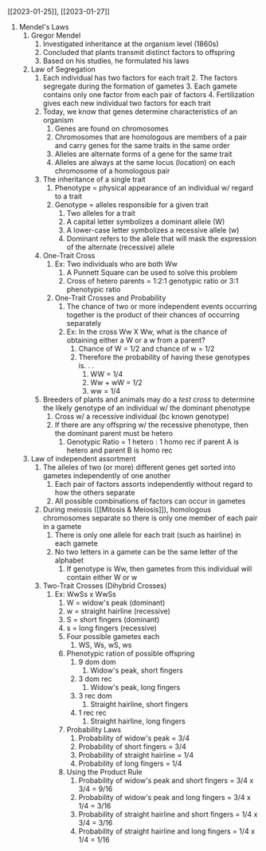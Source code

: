 [[2023-01-25]], [[2023-01-27]]

1. Mendel's Laws
	1. Gregor Mendel
		1. Investigated inheritance at the organism level (1860s)
		2. Concluded that plants transmit distinct factors to offspring
		3. Based on his studies,  he formulated his laws
	2. Law of Segregation
		1. Each individual has two factors for each trait
			2. The factors segregate during the formation of gametes
			3. Each gamete contains only one factor from each pair of factors
			4. Fertilization gives each new individual two factors for each trait
		2. Today, we know that genes determine characteristics of an organism
			1. Genes are found on chromosomes
			2. Chromosomes that are homologous are members of a pair and carry genes for the same traits in the same order
			3. Alleles are alternate forms of a gene for the same trait
			4. Alleles are always at the same locus (location) on each chromosome of a homologous pair 
		3. The inheritance of a single trait
			1. Phenotype = physical appearance of an individual w/ regard to a trait
			2. Genotype = alleles responsible for a given trait
				1. Two alleles for a trait
				2. A capital letter symbolizes a dominant allele (W)
				3. A lower-case letter symbolizes a recessive allele (w)
				4. Dominant refers to the allele that will mask the expression of the alternate (recessive) allele
		4. One-Trait Cross
			1. Ex: Two individuals who are both Ww
				1. A Punnett Square can be used to solve this problem
				2. Cross of hetero parents = 1:2:1 genotypic ratio or 3:1 phenotypic ratio
			2. One-Trait Crosses and Probability
				1. The chance of two or more independent events occurring together is the product of their chances of occurring separately
				2. Ex: In the cross Ww X Ww, what is the chance of obtaining either a W or a w from a parent?
					1. Chance of W = 1/2 and chance of w = 1/2
					2. Therefore the probability of having these genotypes is. . .
						1. WW = 1/4
						2. Ww + wW = 1/2
						3. ww = 1/4
		5. Breeders of plants and animals may do a *test cross* to determine the likely genotype of an individual w/ the dominant phenotype
			1. Cross w/ a recessive individual (bc known genotype)
			2. If there are any offspring w/ the recessive phenotype, then the dominant parent must be hetero
				1. Genotypic Ratio = 1 hetero : 1 homo rec if parent A is hetero and parent B is homo rec
	3. Law of independent assortment
		1. The alleles of two (or more) different genes get sorted into gametes independently of one another
			1. Each pair of factors assorts independently without regard to how the others separate
			2. All possible combinations of factors can occur in gametes
		2. During meiosis ([[Mitosis & Meiosis]]), homologous chromosomes separate so there is only one member of each pair in a gamete
			1. There is only one allele for each trait (such as hairline) in each gamete
			2. No two letters in a gamete can be the same letter of the alphabet
				1. If genotype is Ww, then gametes from this individual will contain either W or w
		3. Two-Trait Crosses (Dihybrid Crosses)
			1. Ex: WwSs x WwSs
				1. W = widow's peak (dominant)
				2. w = straight hairline (recessive)
				3. S = short fingers (dominant)
				4. s = long fingers (recessive)
				5. Four possible gametes each
					1. WS, Ws, wS, ws
				6. Phenotypic ration of possible offspring
					1. 9 dom dom
						1. Widow's peak, short fingers
					2. 3 dom rec
						1. Widow's peak, long fingers
					3. 3 rec dom
						1. Straight hairline, short fingers
					4. 1 rec rec
						1. Straight hairline, long fingers
				7. Probability Laws
					1. Probability of widow's peak = 3/4
					2. Probability of short fingers = 3/4
					3. Probability of straight hairline = 1/4
					4. Probability of long fingers = 1/4
				8. Using the Product Rule
					1. Probability of widow's peak and short fingers = 3/4 x 3/4 = 9/16
					2. Probability of widow's peak and long fingers = 3/4 x 1/4 = 3/16
					3. Probability of straight hairline and short fingers = 1/4 x 3/4 = 3/16
					4. Probability of straight hairline and long fingers = 1/4 x 1/4 = 1/16